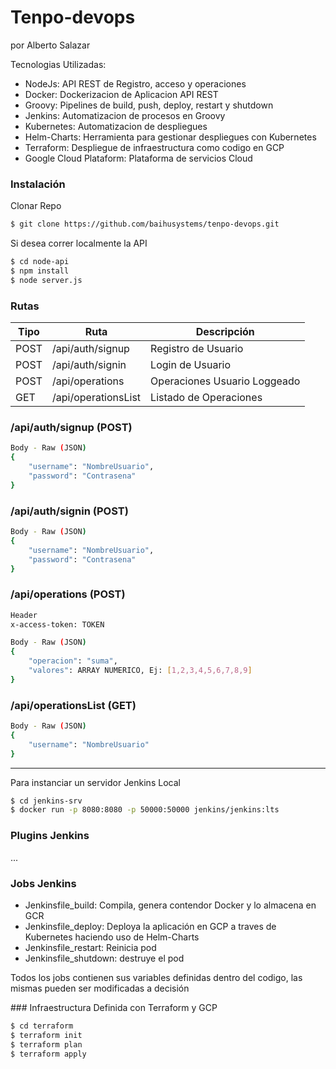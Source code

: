 # Tenpo-devops
por Alberto Salazar

Tecnologias Utilizadas:
  - NodeJs: API REST de Registro, acceso y operaciones 
  - Docker: Dockerizacion de Aplicacion API REST
  - Groovy: Pipelines de build, push, deploy, restart y shutdown
  - Jenkins: Automatizacion de procesos en Groovy
  - Kubernetes: Automatizacion de despliegues
  - Helm-Charts: Herramienta para gestionar despliegues con Kubernetes
  - Terraform: Despliegue de infraestructura como codigo en GCP
  - Google Cloud Plataform: Plataforma de servicios Cloud
  
### Instalación
Clonar Repo
```sh
$ git clone https://github.com/baihusystems/tenpo-devops.git
```

Si desea correr localmente la API
```sh
$ cd node-api
$ npm install
$ node server.js
```

### Rutas
|Tipo| Ruta | Descripción |
|------| ------ | ------ |
|POST| /api/auth/signup | Registro de Usuario |
|POST| /api/auth/signin | Login de Usuario |
|POST| /api/operations | Operaciones Usuario Loggeado |
|GET| /api/operationsList | Listado de Operaciones |

### /api/auth/signup (POST)
```sh
Body - Raw (JSON)
{
    "username": "NombreUsuario",
    "password": "Contrasena"
}
```

### /api/auth/signin (POST)
```sh
Body - Raw (JSON)
{
    "username": "NombreUsuario",
    "password": "Contrasena"
}
```

### /api/operations (POST)
```sh
Header
x-access-token: TOKEN

Body - Raw (JSON)
{
    "operacion": "suma",
    "valores": ARRAY NUMERICO, Ej: [1,2,3,4,5,6,7,8,9]
}
```

### /api/operationsList (GET)
```sh
Body - Raw (JSON)
{
    "username": "NombreUsuario"
}
```

-----------------------------------

Para instanciar un servidor Jenkins Local
```sh
$ cd jenkins-srv
$ docker run -p 8080:8080 -p 50000:50000 jenkins/jenkins:lts
```

### Plugins Jenkins
...

### Jobs Jenkins
- Jenkinsfile_build: Compila, genera contendor Docker y lo almacena en GCR
- Jenkinsfile_deploy: Deploya la aplicación en GCP a traves de Kubernetes haciendo uso de Helm-Charts
- Jenkinsfile_restart: Reinicia pod
- Jenkinsfile_shutdown: destruye el pod

Todos los jobs contienen sus variables definidas dentro del codigo, las mismas pueden ser modificadas a decisión

### Infraestructura
Definida con Terraform y GCP

```sh
$ cd terraform
$ terraform init
$ terraform plan
$ terraform apply
```